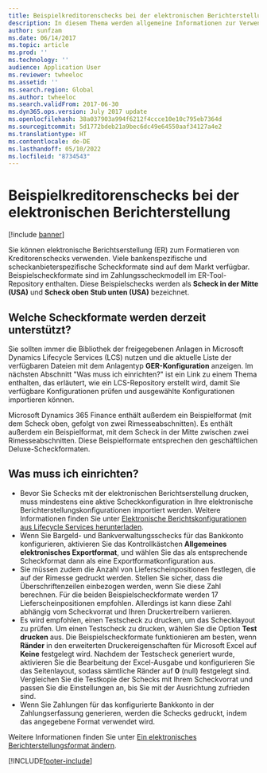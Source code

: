 ```yaml
---
title: Beispielkreditorenschecks bei der elektronischen Berichterstellung
description: In diesem Thema werden allgemeine Informationen zur Verwendung der Beispielscheckformate bei der elektronischen Berichterstellung bereitgestellt.
author: sunfzam
ms.date: 06/14/2017
ms.topic: article
ms.prod: ''
ms.technology: ''
audience: Application User
ms.reviewer: twheeloc
ms.assetid: ''
ms.search.region: Global
ms.author: twheeloc
ms.search.validFrom: 2017-06-30
ms.dyn365.ops.version: July 2017 update
ms.openlocfilehash: 38a037903a994f6212f4ccce10e10c795eb7364d
ms.sourcegitcommit: 5d1772bdeb21a9bec6dc49e64550aaf34127a4e2
ms.translationtype: HT
ms.contentlocale: de-DE
ms.lasthandoff: 05/10/2022
ms.locfileid: "8734543"
---
```

# <a name="electronic-reporting-sample-vendor-checks"></a>Beispielkreditorenschecks bei der elektronischen Berichterstellung

[!include [banner](../includes/banner.md)]

Sie können elektronische Berichtserstellung (ER) zum Formatieren von Kreditorenschecks verwenden. Viele bankenspezifische und scheckanbieterspezifische Scheckformate sind auf dem Markt verfügbar. Beispielscheckformate sind im Zahlungsscheckmodell im ER-Tool-Repository enthalten. Diese Beispielschecks werden als **Scheck in der Mitte (USA)** und **Scheck oben Stub unten (USA)** bezeichnet.

## <a name="what-check-formats-are-currently-supported"></a>Welche Scheckformate werden derzeit unterstützt?

Sie sollten immer die Bibliothek der freigegebenen Anlagen in Microsoft Dynamics Lifecycle Services (LCS) nutzen und die aktuelle Liste der verfügbaren Dateien mit dem Anlagentyp **GER-Konfiguration** anzeigen. Im nächsten Abschnitt "Was muss ich einrichten?" ist ein Link zu einem Thema enthalten, das erläutert, wie ein LCS-Repository erstellt wird, damit Sie verfügbare Konfigurationen prüfen und ausgewählte Konfigurationen importieren können.

Microsoft Dynamics 365 Finance enthält außerdem ein Beispielformat (mit dem Scheck oben, gefolgt von zwei Rimesseabschnitten). Es enthält außerdem ein Beispielformat, mit dem Scheck in der Mitte zwischen zwei Rimesseabschnitten. Diese Beispielformate entsprechen den geschäftlichen Deluxe-Scheckformaten.

## <a name="what-do-i-have-to-set-up"></a>Was muss ich einrichten?

- Bevor Sie Schecks mit der elektronischen Berichtserstellung drucken, muss mindestens eine aktive Scheckkonfiguration in Ihre elektronische Berichterstellungskonfigurationen importiert werden. Weitere Informationen finden Sie unter [Elektronische Berichtskonfigurationen aus Lifecycle Services herunterladen](../../fin-ops-core/dev-itpro/analytics/download-electronic-reporting-configuration-lcs.md).
- Wenn Sie Bargeld- und Bankverwaltungsschecks für das Bankkonto konfigurieren, aktivieren Sie das Kontrollkästchen **Allgemeines elektronisches Exportformat**, und wählen Sie das als entsprechende Scheckformat dann als eine Exportformatkonfiguration aus.
- Sie müssen zudem die Anzahl von Lieferscheinpositionen festlegen, die auf der Rimesse gedruckt werden. Stellen Sie sicher, dass die Überschriftenzeilen einbezogen werden, wenn Sie diese Zahl berechnen. Für die beiden Beispielscheckformate werden 17 Lieferscheinpositionen empfohlen. Allerdings ist kann diese Zahl abhängig vom Scheckvorrat und Ihren Druckertreibern variieren.
- Es wird empfohlen, einen Testscheck zu drucken, um das Schecklayout zu prüfen. Um einen Testscheck zu drucken, wählen Sie die Option **Test drucken** aus. Die Beispielscheckformate funktionieren am besten, wenn **Ränder** in den erweiterten Druckereigenschaften für Microsoft Excel auf **Keine** festgelegt wird. Nachdem der Testscheck generiert wurde, aktivieren Sie die Bearbeitung der Excel-Ausgabe und konfigurieren Sie das Seitenlayout, sodass sämtliche Ränder auf **0** (null) festgelegt sind. Vergleichen Sie die Testkopie der Schecks mit Ihrem Scheckvorrat und passen Sie die Einstellungen an, bis Sie mit der Ausrichtung zufrieden sind.
- Wenn Sie Zahlungen für das konfigurierte Bankkonto in der Zahlungserfassung generieren, werden die Schecks gedruckt, indem das angegebene Format verwendet wird.

Weitere Informationen finden Sie unter [Ein elektronisches Berichterstellungsformat ändern](../../fin-ops-core/dev-itpro/analytics/modify-electronic-reporting-format-reapply-excel-template.md).


[!INCLUDE[footer-include](../../includes/footer-banner.md)]
